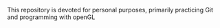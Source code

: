 This repository is devoted for personal purposes, primarily practicing Git and programming with openGL

